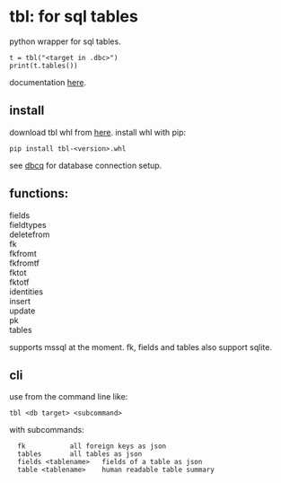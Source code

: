 # tbl: for sql tables

python wrapper for sql tables.

```
t = tbl("<target in .dbc>")
print(t.tables())
```

documentation [here](https://numlims.github.io/tbl/).

## install

download tbl whl from
[here](https://github.com/numlims/tbl/releases). install whl with
pip:

```
pip install tbl-<version>.whl
```

see [dbcq](https://github.com/numlims/dbcq?tab=readme-ov-file#db-connection) for database connection setup.

## functions:

fields<br/>
fieldtypes<br/>
deletefrom<br/>
fk<br/>
fkfromt<br/>
fkfromtf<br/>
fktot<br/>
fktotf<br/>
identities<br/>
insert<br/>
update<br/>
pk<br/>
tables<br/>

supports mssql at the moment. fk, fields and tables also support sqlite.

## cli

use from the command line like:

```
tbl <db target> <subcommand>
```

with subcommands:

```
  fk           all foreign keys as json
  tables       all tables as json
  fields <tablename>   fields of a table as json
  table <tablename>    human readable table summary
```